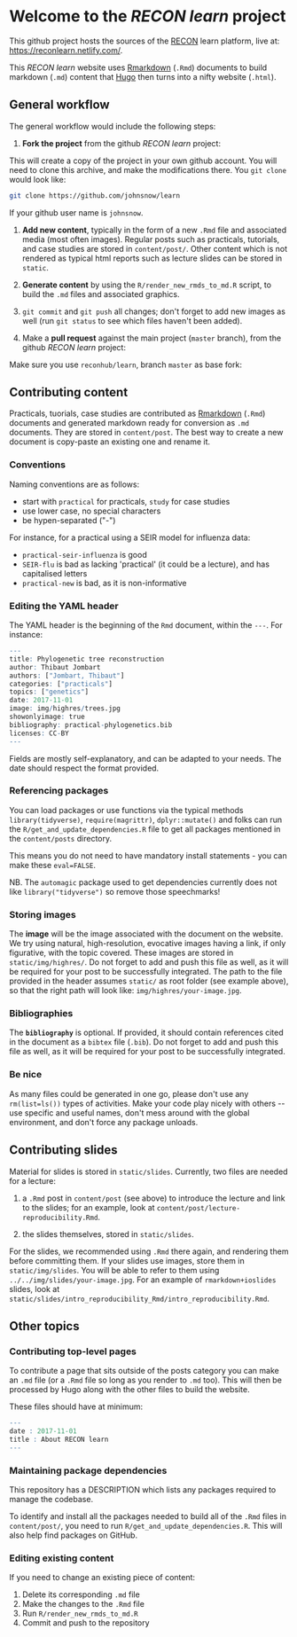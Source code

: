 Welcome to the *RECON learn* project
====================================

This github project hosts the sources of the [RECON](http://www.repidemicsconsortium.org/) learn platform, live at: <https://reconlearn.netlify.com/>.

This *RECON learn* website uses [Rmarkdown](http://rmarkdown.rstudio.com/) (`.Rmd`) documents to build markdown (`.md`) content that [Hugo](https://gohugo.io) then turns into a nifty website (`.html`).

General workflow
----------------

The general workflow would include the following steps:

1.  **Fork the project** from the github *RECON learn* project:

This will create a copy of the project in your own github account. You will need to clone this archive, and make the modifications there. You `git clone` would look like:

``` bash
git clone https://github.com/johnsnow/learn
```

If your github user name is `johnsnow`.

1.  **Add new content**, typically in the form of a new `.Rmd` file and associated media (most often images). Regular posts such as practicals, tutorials, and case studies are stored in `content/post/`. Other content which is not rendered as typical html reports such as lecture slides can be stored in `static`.

2.  **Generate content** by using the `R/render_new_rmds_to_md.R` script, to build the `.md` files and associated graphics.

3.  `git commit` and `git push` all changes; don't forget to add new images as well (run `git status` to see which files haven't been added).

4.  Make a **pull request** against the main project (`master` branch), from the github *RECON learn* project:

Make sure you use `reconhub/learn`, branch `master` as base fork:

Contributing content
--------------------

Practicals, tuorials, case studies are contributed as [Rmarkdown](http://rmarkdown.rstudio.com/) (`.Rmd`) documents and generated markdown ready for conversion as `.md` documents. They are stored in `content/post`. The best way to create a new document is copy-paste an existing one and rename it.

### Conventions

Naming conventions are as follows:

-   start with `practical` for practicals, `study` for case studies
-   use lower case, no special characters
-   be hypen-separated ("-")

For instance, for a practical using a SEIR model for influenza data:

-   `practical-seir-influenza` is good
-   `SEIR-flu` is bad as lacking 'practical' (it could be a lecture), and has capitalised letters
-   `practical-new` is bad, as it is non-informative

### Editing the YAML header

The YAML header is the beginning of the `Rmd` document, within the `---`. For instance:

``` r
---
title: Phylogenetic tree reconstruction
author: Thibaut Jombart
authors: ["Jombart, Thibaut"]
categories: ["practicals"]
topics: ["genetics"]
date: 2017-11-01
image: img/highres/trees.jpg
showonlyimage: true
bibliography: practical-phylogenetics.bib
licenses: CC-BY
---
```

Fields are mostly self-explanatory, and can be adapted to your needs. The date should respect the format provided.

### Referencing packages

You can load packages or use functions via the typical methods `library(tidyverse)`, `require(magrittr)`, `dplyr::mutate()` and folks can run the `R/get_and_update_dependencies.R` file to get all packages mentioned in the `content/posts` directory.

This means you do not need to have mandatory install statements - you can make these `eval=FALSE`.

NB. The `automagic` package used to get dependencies currently does not like `library("tidyverse")` so remove those speechmarks!

### Storing images

The **image** will be the image associated with the document on the website. We try using natural, high-resolution, evocative images having a link, if only figurative, with the topic covered. These images are stored in `static/img/highres/`. Do not forget to add and push this file as well, as it will be required for your post to be successfully integrated. The path to the file provided in the header assumes `static/` as root folder (see example above), so that the right path will look like: `img/highres/your-image.jpg`.

### Bibliographies

The **`bibliography`** is optional. If provided, it should contain references cited in the document as a `bibtex` file (`.bib`). Do not forget to add and push this file as well, as it will be required for your post to be successfully integrated.

### Be nice

As many files could be generated in one go, please don't use any `rm(list=ls())` types of activities. Make your code play nicely with others -- use specific and useful names, don't mess around with the global environment, and don't force any package unloads.

Contributing slides
-------------------

Material for slides is stored in `static/slides`. Currently, two files are needed for a lecture:

1.  a `.Rmd` post in `content/post` (see above) to introduce the lecture and link to the slides; for an example, look at `content/post/lecture-reproducibility.Rmd`.

2.  the slides themselves, stored in `static/slides`.

For the slides, we recommended using `.Rmd` there again, and rendering them before committing them. If your slides use images, store them in `static/img/slides`. You will be able to refer to them using `../../img/slides/your-image.jpg`. For an example of `rmarkdown+ioslides` slides, look at `static/slides/intro_reproducibility_Rmd/intro_reproducibility.Rmd`.

Other topics
------------

### Contributing top-level pages

To contribute a page that sits outside of the posts category you can make an `.md` file (or a `.Rmd` file so long as you render to `.md` too). This will then be processed by Hugo along with the other files to build the website.

These files should have at minimum:

``` r
---
date : 2017-11-01
title : About RECON learn
---
```

### Maintaining package dependencies

This repository has a DESCRIPTION which lists any packages required to manage the codebase.

To identify and install all the packages needed to build all of the `.Rmd` files in `content/post/`, you need to run `R/get_and_update_dependencies.R`. This will also help find packages on GitHub.

### Editing existing content

If you need to change an existing piece of content:

1.  Delete its corresponding `.md` file
2.  Make the changes to the `.Rmd` file
3.  Run `R/render_new_rmds_to_md.R`
4.  Commit and push to the repository
